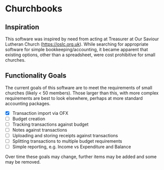 # Churchbooks

## Inspiration

This software was inspired by need from acting at Treasurer at Our Saviour Lutheran Church (https://oslc.org.uk). While searching for appropriate software for simple bookkeeping/accounting, it became apparent that existing options, other than a spreadsheet, were cost prohibitive for small churches. 

## Functionality Goals

The current goals of this software are to meet the requirements of small churches (likely < 50 members). Those larger than this, with more complex requirements are best to look elsewhere, perhaps at more standard accounting packages. 

- [x]  Transaction import via OFX
- [ ]  Budget creation
- [ ]  Tracking transactions against budget
- [ ]  Notes against transactions
- [ ]  Uploading and storing receipts against transactions
- [ ]  Splitting transactions to multiple budget requirements
- [ ]  Simple reporting, e.g. Income vs Expenditure and Balance

Over time these goals may change, further items may be added and some may be removed.
